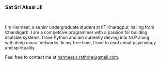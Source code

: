 ### Sat Sri Akaal Ji!

<br />

I'm Harmeet, a senior undergraduate student at IIT Kharagpur, hailing from Chandigarh. I am a competitive programmer with a passion for building scalable systems. I love Python and am currently delving into NLP along with deep neural networks. In my free time, I love to read about psychology and spirituality. 

Feel free to contact me at harmeet.s.rathore@gmail.com.
